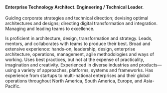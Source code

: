 #### Enterprise Technology Architect. Engineering / Technical Leader.

Guiding corporate strategies and technical direction; devising optimal architectures and designs; directing digital transformation and integration. Managing and leading teams to excellence.

Is proficient in architecture, design, transformation and strategy. Leads, mentors, and collaborates with teams to produce their best. Broad and extensive experience: hands-on, leadership, design, enterprise architecture, operations, management, agile methodologies and ways of working. Uses best practices, but not at the expense of practicality, imagination and creativity. Experienced in diverse industries and products—using a variety of approaches, platforms, systems and frameworks. Has experience from startups to multi-national enterprises and their global operations throughout North America, South America, Europe, and Asia-Pacific.
